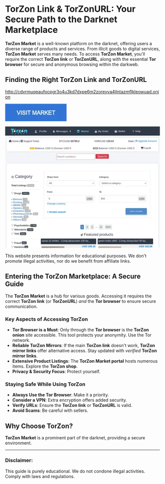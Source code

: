 # TorZon Link & TorZonURL: Your Secure Path to the Darknet Marketplace

**TorZon Market** is a well-known platform on the darknet, offering users a diverse range of products and services. From illicit goods to digital services, **TorZon Market** serves many needs. To access **TorZon Market**, you'll require the correct **TorZon link** or **TorZonURL**, along with the essential **Tor browser** for secure and anonymous browsing within the darkweb.

## Finding the Right TorZon Link and TorZonURL

http://cdvrmuqeaufocpgr3o4u3kd7dxpe6m2zoreyva4jlntazmflkleowuad.onion

[<img src="/static/idle.webp" width="200">](http://cdvrmuqeaufocpgr3o4u3kd7dxpe6m2zoreyva4jlntazmflkleowuad.onion)

<a href="http://cdvrmuqeaufocpgr3o4u3kd7dxpe6m2zoreyva4jlntazmflkleowuad.onion"><img src="/static/segment.webp" alt="TorZon Link and TorZonURL" style="max-width: 100%;"></a>

This website presents information for educational purposes. We don't promote illegal activities, nor do we benefit from affiliate links.

## Entering the TorZon Marketplace: A Secure Guide

The **TorZon Market** is a hub for various goods. Accessing it requires the correct **TorZon link** (or **TorZonURL**) *and* the **Tor browser** to ensure secure communication.

### Key Aspects of Accessing TorZon

*   **Tor Browser is a Must**: Only through the **Tor browser** is the **TorZon onion** site accessible. This tool protects your anonymity. Use the Tor network.
*   **Reliable TorZon Mirrors**: If the main **TorZon link** doesn't work, **TorZon mirror links** offer alternative access. Stay updated with *verified* **TorZon mirror links**.
*   **Extensive Product Listings**: The **TorZon Market portal** hosts numerous items. Explore the **TorZon shop**.
*   **Privacy & Security Focus**: Protect yourself.

### Staying Safe While Using TorZon

*   **Always Use the Tor Browser**: Make it a priority.
*   **Consider a VPN**: Extra encryption offers added security.
*   **Verify URLs**: Ensure the **TorZon link** or **TorZonURL** is valid.
*   **Avoid Scams**: Be careful with sellers.

## Why Choose TorZon?

**TorZon Market** is a prominent part of the darknet, providing a secure environment.

---

### Disclaimer:

This guide is purely educational. We do not condone illegal activities. Comply with laws and regulations.